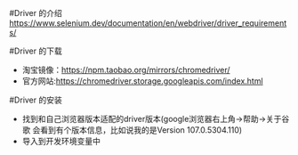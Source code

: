#Driver 的介绍
https://www.selenium.dev/documentation/en/webdriver/driver_requirements/

#Driver 的下载
- 淘宝镜像：https://npm.taobao.org/mirrors/chromedriver/
- 官方网站:https://chromedriver.storage.googleapis.com/index.html

#Driver 的安装
- 找到和自己浏览器版本适配的driver版本(google浏览器右上角->帮助->关于谷歌 会看到有个版本信息，比如说我的是Version 107.0.5304.110)
- 导入到开发环境变量中